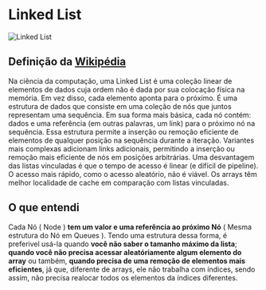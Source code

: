 # Linked List

![Linked List](https://media.geeksforgeeks.org/wp-content/cdn-uploads/gq/2013/03/Linkedlist.png)

## Definição da [Wikipédia](https://en.wikipedia.org/wiki/Linked_list#:~:text=In%20computer%20science%2C%20a%20linked,which%20together%20represent%20a%20sequence.)
Na ciência da computação, uma Linked List é uma coleção linear de elementos de dados cuja ordem não é dada por sua colocação física na memória. Em vez disso, cada elemento aponta para o próximo. É uma estrutura de dados que consiste em uma coleção de nós que juntos representam uma sequência. Em sua forma mais básica, cada nó contém: dados e uma referência (em outras palavras, um link) para o próximo nó na sequência. Essa estrutura permite a inserção ou remoção eficiente de elementos de qualquer posição na sequência durante a iteração. Variantes mais complexas adicionam links adicionais, permitindo a inserção ou remoção mais eficiente de nós em posições arbitrárias. Uma desvantagem das listas vinculadas é que o tempo de acesso é linear (e difícil de pipeline). O acesso mais rápido, como o acesso aleatório, não é viável. Os arrays têm melhor localidade de cache em comparação com listas vinculadas.

## O que entendi
Cada Nó ( Node ) **tem um valor e uma referência ao próximo Nó** ( Mesma estrutura do Nó em Queues ). Tendo uma estrutura dessa forma, é preferivel usá-la quando **você não saber o tamanho máximo da lista**; **quando você não precisa acessar aleatóriamente algum elemento do array** ou também, **quando precisa de uma remoção de elementos mais eficientes**, já que, diferente de arrays, ele não trabalha com índices, sendo assim, não precisa realocar todos os elementos da índices diferentes.

